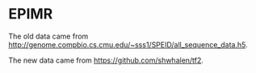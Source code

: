 # EPIMR

The old data came from http://genome.compbio.cs.cmu.edu/~sss1/SPEID/all_sequence_data.h5.

The new data came from https://github.com/shwhalen/tf2.
